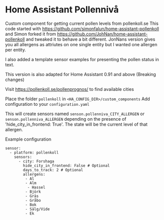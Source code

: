 # Home Assistant Pollennivå

Custom component for getting current pollen levels from pollenkoll.se
This code started with https://github.com/simonfalun/home-assistant-pollenkoll and Simon forked it from https://github.com/JohNan/home-assistant-pollenkoll and tweaked it to behave a bit different. JonNans version gives you all allergens as attriutes on one single entity but I wanted one allergen per entity.

I also added a template sensor examples for presenting the pollen status in text.

This version is also adapted for Home Assistant 0.91 and above (Breaking changes)

Visit https://pollenkoll.se/pollenprognos/ to find available cities

Place the folder `pollenkoll` in `<HA_CONFIG_DIR>/custom_components`
Add configuration to your `configuration.yaml`

This will create sensors named `senson.pollenniva_CITY_ALLERGEN` or `senson.pollenniva_ALLERGEN` depending on the presence of 'hide_city_in_frontend: True'. The state will be the current level of that allergen.

Example configuration

```
sensor:
  - platform: pollenkoll
    sensors:
      - city: Forshaga
        hide_city_in_frontend: False # Optional
        days_to_track: 2 # Optional
        allergens:
         - Al
         - Alm
          - Hassel
         - Björk
         - Gräs
         - Gråbo
         - Bok
         - Sälg/Vide
         - Ek
```
